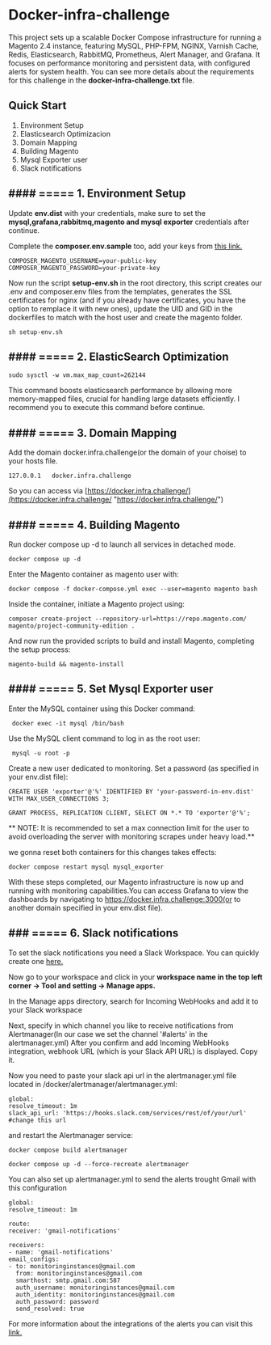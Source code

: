 
# Docker-infra-challenge

This project sets up a scalable Docker Compose infrastructure for running a Magento 2.4 instance, featuring MySQL, PHP-FPM, NGINX, Varnish Cache, Redis, Elasticsearch, RabbitMQ, Prometheus, Alert Manager, and Grafana. It focuses on performance monitoring and persistent data, with configured alerts for system health. You can see more details about the requirements for this challenge in the **docker-infra-challenge.txt** file.

## Quick Start

1. Environment Setup
2. Elasticsearch Optimizacion
3. Domain Mapping
4. Building Magento
5. Mysql Exporter user
6. Slack notifications

## ####  ===== 1. Environment Setup

 Update **env.dist** with your credentials, make sure to set the **mysql,grafana,rabbitmq,magento and mysql exporter** credentials after continue.
 
Complete the **composer.env.sample** too, add your keys from [this link.](https://commercemarketplace.adobe.com/customer/accessKeys/ "this link.")

```shell
COMPOSER_MAGENTO_USERNAME=your-public-key
COMPOSER_MAGENTO_PASSWORD=your-private-key
```

Now run the script **setup-env.sh** in the root directory, this script creates our .env and composer.env files from the templates, generates the SSL certificates for nginx (and if you already have certificates, you have the option to remplace it with new ones), update the UID and GID in the dockerfiles to match with the host user and create the magento folder.

```shell
sh setup-env.sh
```

## ####  ===== 2. ElasticSearch Optimization

```shell
sudo sysctl -w vm.max_map_count=262144
```
This command boosts elasticsearch performance by allowing more memory-mapped files, crucial for handling large 	datasets efficiently. I recommend you to execute this command before continue.

## ####  ===== 3. Domain Mapping
 
 Add the domain docker.infra.challenge(or the domain of your choise) to your hosts file.

```shell
127.0.0.1   docker.infra.challenge
```
So you can access via [https://docker.infra.challenge/](https://docker.infra.challenge/ "https://docker.infra.challenge/")

## ####  ===== 4. Building Magento

Run docker compose up -d to launch all services in detached mode.
```shell
docker compose up -d
```

Enter the Magento container as magento user with:

```shell
docker compose -f docker-compose.yml exec --user=magento magento bash 
```

Inside the container, initiate a Magento project using:

```shell
composer create-project --repository-url=https://repo.magento.com/ magento/project-community-edition .
```
And now run the provided scripts to build and install Magento, completing the setup process:

```shell
magento-build && magento-install
```

## ####  ===== 5. Set Mysql Exporter user

Enter the MySQL container using this Docker command:

   ```shell
	docker exec -it mysql /bin/bash 
```

Use the MySQL client command to log in as the root user: 
   ```shell
	mysql -u root -p
```
Create a new user dedicated to monitoring. Set a password (as specified in your env.dist file):

   ```shell
 CREATE USER 'exporter'@'%' IDENTIFIED BY 'your-password-in-env.dist' WITH MAX_USER_CONNECTIONS 3;
```
   ```shell
 GRANT PROCESS, REPLICATION CLIENT, SELECT ON *.* TO 'exporter'@'%';
```
**  NOTE: It is recommended to set a max connection limit for the user to avoid overloading the server with monitoring scrapes under heavy load.**

we gonna reset both containers for this changes takes effects:
   ```shell
docker compose restart mysql mysql_exporter
```
With these steps completed, our Magento infrastructure is now up and running with monitoring capabilities.You can access Grafana to view the dashboards by navigating to https://docker.infra.challenge:3000(or to another domain specified in your env.dist file).

## ###  ===== 6. Slack notifications

To set the slack notifications you need a Slack Workspace. You can quickly create one [here.](https://slack.com/create "here.")


Now go to your workspace and click in your **workspace name in the top left corner -> Tool and setting -> Manage apps.**

In the Manage apps directory, search for Incoming WebHooks and add it to your Slack workspace

Next, specify in which channel you like to receive notifications from Alertmanager(In our case we set the channel '#alerts' in the alertmanager.yml) After you confirm and add Incoming WebHooks integration, webhook URL (which is your Slack API URL) is displayed. Copy it.

Now you need to paste your slack api url in the alertmanager.yml file located in /docker/alertmanager/alertmanager.yml:

   ```shell
global:
  resolve_timeout: 1m
  slack_api_url: 'https://hooks.slack.com/services/rest/of/your/url' #change this url
```

and restart the Alertmanager service:
   ```shell
docker compose build alertmanager
```

   ```shell
docker compose up -d --force-recreate alertmanager
```


You can also set up alertmanager.yml to send the alerts trought Gmail with this configuration

  ```shell
global:
  resolve_timeout: 1m

route:
  receiver: 'gmail-notifications'

receivers:
- name: 'gmail-notifications'
  email_configs:
  - to: monitoringinstances@gmail.com
    from: monitoringinstances@gmail.com
    smarthost: smtp.gmail.com:587
    auth_username: monitoringinstances@gmail.com
    auth_identity: monitoringinstances@gmail.com
    auth_password: password
    send_resolved: true
```

For more information about the integrations of the alerts you can visit this [link.](https://grafana.com/blog/2020/02/25/step-by-step-guide-to-setting-up-prometheus-alertmanager-with-slack-pagerduty-and-gmail/ "link.")